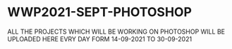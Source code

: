 # WWP2021-SEPT-PHOTOSHOP
ALL THE PROJECTS WHICH WILL BE WORKING ON PHOTOSHOP WILL BE UPLOADED HERE EVRY DAY FORM 14-09-2021 TO 30-09-2021

